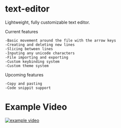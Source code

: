 # text-editor

Lightweight, fully customizable text editor.

Current features

    -Basic movement around the file with the arrow keys
    -Creating and deleting new lines
    -Slicing between lines
    -Inputing any unicode characters
    -File importing and exporting
    -Custom keybinding system
    -Custom theme system

Upcoming features

    -Copy and pasting
    -Code snippit support

# Example Video
[![example video](https://img.youtube.com/vi/edAwFYiuAqE/0.jpg)](https://www.youtube.com/watch?v=edAwFYiuAqE)
